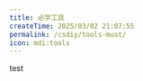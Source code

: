 ```yaml
---
title: 必学工具
createTime: 2025/03/02 21:07:55
permalink: /csdiy/tools-must/
icon: mdi:tools
---
```


test